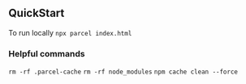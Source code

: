 ## QuickStart

To run locally `npx parcel index.html`

### Helpful commands

`rm -rf .parcel-cache`
`rm -rf node_modules`
`npm cache clean --force`
